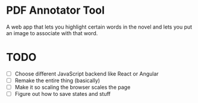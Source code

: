 # PDF Annotator Tool
A web app that lets you highlight certain words in the novel and lets you put an image to associate with that word.

# TODO
- [ ] Choose different JavaScript backend like React or Angular
- [ ] Remake the entire thing (basically)
- [ ] Make it so scaling the browser scales the page
- [ ] Figure out how to save states and stuff
